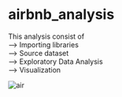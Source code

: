 # airbnb_analysis
This analysis consist of  
--> Importing libraries  
--> Source dataset  
--> Exploratory Data Analysis  
--> Visualization  
  
![air](https://github.com/user-attachments/assets/2bf03d8f-b1e8-4f59-b87c-4c3a82971753)
